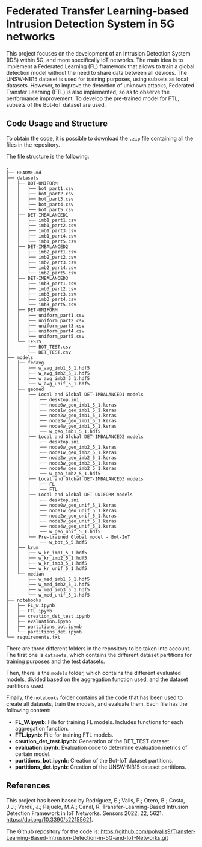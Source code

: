 # Federated Transfer Learning-based Intrusion Detection System in 5G networks

This project focuses on the development of an Intrusion Detection System (IDS) within 5G, and more specifically IoT networks. The main idea is to implement a Federated Learning (FL) framework that allows to train a global detection model without the need to share data between all devices. The UNSW-NB15 dataset is used for training purposes, using subsets as local datasets. 
However, to improve the detection of unknown attacks, Federated Transfer Learning (FTL) is also implemented, so as to observe the performance improvement. To develop the pre-trained model for FTL, subsets of the Bot-IoT dataset are used. 


## Code Usage and Structure

To obtain the code, it is possible to download the `.zip` file containing all the files in the repository. 

The file structure is the following: 

```
.
├── README.md
├── datasets
│   ├── BOT-UNIFORM
│   │   ├── bot_part1.csv
│   │   ├── bot_part2.csv
│   │   ├── bot_part3.csv
│   │   ├── bot_part4.csv
│   │   └── bot_part5.csv
│   ├── DET-IMBALANCED1
│   │   ├── imb1_part1.csv
│   │   ├── imb1_part2.csv
│   │   ├── imb1_part3.csv
│   │   ├── imb1_part4.csv
│   │   └── imb1_part5.csv
│   ├── DET-IMBALANCED2
│   │   ├── imb2_part1.csv
│   │   ├── imb2_part2.csv
│   │   ├── imb2_part3.csv
│   │   ├── imb2_part4.csv
│   │   └── imb2_part5.csv
│   ├── DET-IMBALANCED3
│   │   ├── imb3_part1.csv
│   │   ├── imb3_part2.csv
│   │   ├── imb3_part3.csv
│   │   ├── imb3_part4.csv
│   │   └── imb3_part5.csv
│   ├── DET-UNIFORM
│   │   ├── uniform_part1.csv
│   │   ├── uniform_part2.csv
│   │   ├── uniform_part3.csv
│   │   ├── uniform_part4.csv
│   │   └── uniform_part5.csv
│   └── TESTS
│       ├── BOT_TEST.csv
│       └── DET_TEST.csv
├── models
│   ├── fedavg
│   │   ├── w_avg_imb1_5_1.hdf5
│   │   ├── w_avg_imb2_5_1.hdf5
│   │   ├── w_avg_imb3_5_1.hdf5
│   │   └── w_avg_unif_5_1.hdf5
│   ├── geomed
│   │   ├── Local and Global DET-IMBALANCED1 models
│   │   │   ├── desktop.ini
│   │   │   ├── node0w_geo_imb1_5_1.keras
│   │   │   ├── node1w_geo_imb1_5_1.keras
│   │   │   ├── node2w_geo_imb1_5_1.keras
│   │   │   ├── node3w_geo_imb1_5_1.keras
│   │   │   ├── node4w_geo_imb1_5_1.keras
│   │   │   └── w_geo_imb1_5_1.hdf5
│   │   ├── Local and Global DET-IMBALANCED2 models
│   │   │   ├── desktop.ini
│   │   │   ├── node0w_geo_imb2_5_1.keras
│   │   │   ├── node1w_geo_imb2_5_1.keras
│   │   │   ├── node2w_geo_imb2_5_1.keras
│   │   │   ├── node3w_geo_imb2_5_1.keras
│   │   │   ├── node4w_geo_imb2_5_1.keras
│   │   │   └── w_geo_imb2_5_1.hdf5
│   │   ├── Local and Global DET-IMBALANCED3 models
│   │   │   ├── FL
│   │   │   └── FTL
│   │   ├── Local and Global DET-UNIFORM models
│   │   │   ├── desktop.ini
│   │   │   ├── node0w_geo_unif_5_1.keras
│   │   │   ├── node1w_geo_unif_5_1.keras
│   │   │   ├── node2w_geo_unif_5_1.keras
│   │   │   ├── node3w_geo_unif_5_1.keras
│   │   │   ├── node4w_geo_unif_5_1.keras
│   │   │   └── w_geo_unif_5_1.hdf5
│   │   └── Pre-trained Global model - Bot-IoT
│   │       └── w_bot_5_5.hdf5
│   ├── krum
│   │   ├── w_kr_imb1_5_1.hdf5
│   │   ├── w_kr_imb2_5_1.hdf5
│   │   ├── w_kr_imb3_5_1.hdf5
│   │   └── w_kr_unif_5_1.hdf5
│   └── median
│       ├── w_med_imb1_5_1.hdf5
│       ├── w_med_imb2_5_1.hdf5
│       ├── w_med_imb3_5_1.hdf5
│       └── w_med_unif_5_1.hdf5
├── notebooks
│   ├── FL_w.ipynb
│   ├── FTL.ipynb
│   ├── creation_det_test.ipynb
│   ├── evaluation.ipynb
│   ├── partitions_bot.ipynb
│   └── partitions_det.ipynb
└── requirements.txt
```

There are three different folders in the repository to be taken into account. The first one is `datasets`, 
which contains the different dataset partitions for training purposes and the test datasets. 

Then, there is the `models` folder, which contains the different evaluated models, divided based on the aggregation function used, and the dataset partitions used. 

Finally, the `notebooks` folder contains all the code that has been used to create all datasets, train the models, and evaluate them. Each file has the following content: 

- **FL_W.ipynb**: File for training FL models. Includes functions for each aggregation function. 
- **FTL.ipynb**: File for training FTL models. 
- **creation_det_test.ipynb**: Generation of the DET_TEST dataset. 
- **evaluation.ipynb**: Evaluation code to determine evaluation metrics of certain model. 
- **partitions_bot.ipynb**: Creation of the Bot-IoT dataset partitions. 
- **partitions_det.ipynb**: Creation of the UNSW-NB15 dataset partitions. 


## References 

This project has been based by Rodríguez, E.; Valls, P.; Otero, B.; Costa, J.J.; Verdú, J.; Pajuelo, M.A.; Canal, R. Transfer-Learning-Based Intrusion Detection Framework in IoT Networks. Sensors 2022, 22, 5621. https://doi.org/10.3390/s22155621. 

The Github repository for the code is: https://github.com/polvalls9/Transfer-Learning-Based-Intrusion-Detection-in-5G-and-IoT-Networks.git 

